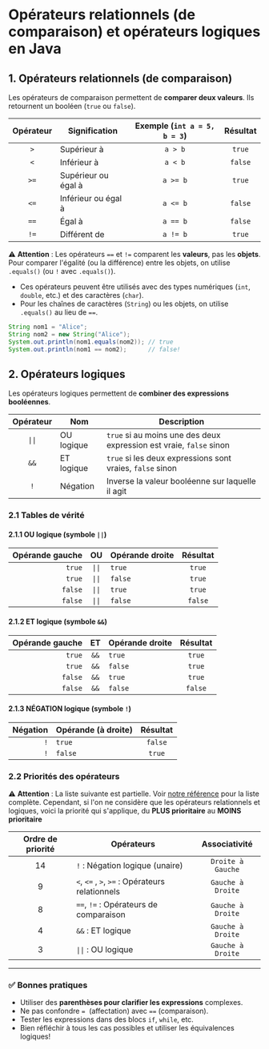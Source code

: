 # Opérateurs relationnels (de comparaison) et opérateurs logiques en Java

## 1. Opérateurs relationnels (de comparaison)

Les opérateurs de comparaison permettent de **comparer deux valeurs**. Ils retournent un booléen (`true` ou `false`).

|Opérateur|Signification|Exemple (`int a = 5, b = 3`)|Résultat|
|:---:|---|:---:|:---:|
|`>`|Supérieur à|`a > b`|`true`|
|`<`|Inférieur à|`a < b`|`false`|
|`>=`|Supérieur ou égal à|`a >= b`|`true`|
|`<=`|Inférieur ou égal à|`a <= b`|`false`|
|`==`|Égal à|`a == b`|`false`|
|`!=`|Différent de|`a != b`|`true`|

⚠️ **Attention** : Les opérateurs `==` et `!=` comparent les **valeurs**, pas les **objets**. Pour comparer l'égalité (ou la différence) entre les objets, on utilise `.equals()` (ou `!` avec `.equals()`).

- Ces opérateurs peuvent être utilisés avec des types numériques (`int`, `double`, etc.) et des caractères (`char`).
- Pour les chaînes de caractères (`String`) ou les objets, on utilise `.equals()` au lieu de `==`.

```java
String nom1 = "Alice";
String nom2 = new String("Alice");
System.out.println(nom1.equals(nom2)); // true
System.out.println(nom1 == nom2);      // false!
```

## 2. Opérateurs logiques

Les opérateurs logiques permettent de **combiner des expressions booléennes**.

|Opérateur|Nom|Description|
|:---:|---|---|
|`\|\|`|OU logique|`true` si au moins une des deux expression est vraie, `false` sinon|
|`&&`|ET logique|`true` si les deux expressions sont vraies, `false` sinon|
|`!`|Négation|Inverse la valeur booléenne sur laquelle il agit|

### 2.1 Tables de vérité

#### 2.1.1 OU logique (symbole `||`)

|Opérande gauche|OU|Opérande droite|Résultat|
|---:|:---:|:---|:---:|
|`true`|`\|\|`|`true`|`true`|
|`true`|`\|\|`|`false`|`true`|
|`false`|`\|\|`|`true`|`true`|
|`false`|`\|\|`|`false`|`false`|

#### 2.1.2 ET logique (symbole `&&`)

|Opérande gauche|ET|Opérande droite|Résultat|
|---:|:---:|:---|:---:|
|`true`|`&&`|`true`|`true`|
|`true`|`&&`|`false`|`true`|
|`false`|`&&`|`true`|`true`|
|`false`|`&&`|`false`|`false`|

#### 2.1.3 NÉGATION logique (symbole `!`)

|Négation|Opérande (à droite)|Résultat|
|---:|:---|:---:|
|`!`|`true`|`false`|
|`!`|`false`|`true`|

### 2.2 Priorités des opérateurs

⚠️ **Attention** : La liste suivante est partielle. Voir [notre référence](https://introcs.cs.princeton.edu/java/11precedence/) pour la liste complète. Cependant, si l'on ne considère que les opérateurs relationnels et logiques, voici la priorité qui s'applique, du **PLUS prioritaire** au **MOINS prioritaire**

|Ordre de priorité|Opérateurs|Associativité|
|:---:|---|:---:|
|14|`!` : Négation logique (unaire)|`Droite à Gauche`|
|9|`<`, `<=` , `>`, `>=` : Opérateurs relationnels|`Gauche à Droite`|
|8|`==`, `!=` : Opérateurs de comparaison|`Gauche à Droite`|
|4|`&&` : ET logique|`Gauche à Droite`|
|3|`\|\|` : OU logique|`Gauche à Droite`|

---

### ✅ Bonnes pratiques

- Utiliser des **parenthèses pour clarifier les expressions** complexes.
- Ne pas confondre `=`  (affectation) avec `==` (comparaison).
- Tester les expressions dans des blocs `if`, `while`, etc.
- Bien réfléchir à tous les cas possibles et utiliser les équivalences logiques!
